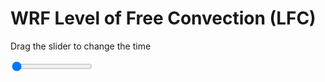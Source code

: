 <h1>WRF Level of Free Convection (LFC)</h1>
<p>Drag the slider to change the time</p>

<div class="slidecontainer">
<input oninput='setImage(this)' class="slider" type="range" min="0" max="31" value="0" step="1" />
<img id='img'/>
</div>

<script>
var img = document.getElementById('img');
var img_array = ['/assets/images/wrf/lc_wrfout_d01_2020-06-21_12:00:00.png',
'/assets/images/wrf/lc_wrfout_d01_2020-06-21_13:00:00.png',
'/assets/images/wrf/lc_wrfout_d01_2020-06-21_14:00:00.png',
'/assets/images/wrf/lc_wrfout_d01_2020-06-21_15:00:00.png',
'/assets/images/wrf/lc_wrfout_d01_2020-06-21_16:00:00.png',
'/assets/images/wrf/lc_wrfout_d01_2020-06-21_17:00:00.png',
'/assets/images/wrf/lc_wrfout_d01_2020-06-21_18:00:00.png',
'/assets/images/wrf/lc_wrfout_d01_2020-06-21_19:00:00.png',
'/assets/images/wrf/lc_wrfout_d01_2020-06-21_20:00:00.png',
'/assets/images/wrf/lc_wrfout_d01_2020-06-21_21:00:00.png',
'/assets/images/wrf/lc_wrfout_d01_2020-06-21_22:00:00.png',
'/assets/images/wrf/lc_wrfout_d01_2020-06-21_23:00:00.png',
'/assets/images/wrf/lc_wrfout_d01_2020-06-22_00:00:00.png',
'/assets/images/wrf/lc_wrfout_d01_2020-06-22_01:00:00.png',
'/assets/images/wrf/lc_wrfout_d01_2020-06-22_02:00:00.png',
'/assets/images/wrf/lc_wrfout_d01_2020-06-22_03:00:00.png',
'/assets/images/wrf/lc_wrfout_d01_2020-06-22_04:00:00.png',
'/assets/images/wrf/lc_wrfout_d01_2020-06-22_05:00:00.png',
'/assets/images/wrf/lc_wrfout_d01_2020-06-22_06:00:00.png',
'/assets/images/wrf/lc_wrfout_d01_2020-06-22_07:00:00.png',
'/assets/images/wrf/lc_wrfout_d01_2020-06-22_08:00:00.png',
'/assets/images/wrf/lc_wrfout_d01_2020-06-22_09:00:00.png',
'/assets/images/wrf/lc_wrfout_d01_2020-06-22_10:00:00.png',
'/assets/images/wrf/lc_wrfout_d01_2020-06-22_11:00:00.png',
'/assets/images/wrf/lc_wrfout_d01_2020-06-22_12:00:00.png',
'/assets/images/wrf/lc_wrfout_d01_2020-06-22_13:00:00.png',
'/assets/images/wrf/lc_wrfout_d01_2020-06-22_14:00:00.png',
'/assets/images/wrf/lc_wrfout_d01_2020-06-22_15:00:00.png',
'/assets/images/wrf/lc_wrfout_d01_2020-06-22_16:00:00.png',
'/assets/images/wrf/lc_wrfout_d01_2020-06-22_17:00:00.png',
'/assets/images/wrf/lc_wrfout_d01_2020-06-22_18:00:00.png',];
function setImage(obj)
{
        var value = obj.value;
        img.src = img_array[value];

}
</script>
